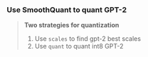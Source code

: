 ### Use SmoothQuant to quant GPT-2

> **Two strategies for quantization**
> 1. Use `scales` to find gpt-2 best scales
> 2. Use `quant` to quant int8 GPT-2